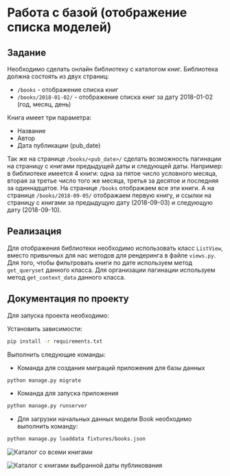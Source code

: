 # Работа с базой (отображение списка моделей)

## Задание

Необходимо сделать онлайн библиотеку с каталогом книг. Библиотека должна состоять из двух страниц:
* `/books` - отображение списка книг
* `/books/2018-01-02/` - отображение списка книг за дату 2018-01-02 (год, месяц, день)

Книга имеет три параметра:
* Название
* Автор
* Дата публикации (pub_date)

Так же на странице `/books/<pub_date>/` сделать возможность пагинации на страницу с книгами предыдущей даты и следующей даты.
Например: в библиотеке имеется 4 книги: одна за пятое число условного месяца, вторая за третье число того же месяца, 
третья за десятое и последняя за одиннадцатое. На странице `/books` отображаем все эти книги. А на странице `/books/2018-09-05/`
отображаем первую книгу, и ссылки на страницу с книгами за предыдущую дату (2018-09-03) и следующую дату (2018-09-10).

## Реализация

Для отображения библиотеки необходимо использовать класс `ListView`, вместо привычных для нас методов для рендеринга в файле `views.py`.
Для того, чтобы фильтровать книги по дате используем метод `get_queryset` данного класса.
Для организации пагинации используем метод `get_context_data` данного класса.

## Документация по проекту

Для запуска проекта необходимо:

Установить зависимости:
```bash
pip install -r requirements.txt
```

Выполнить следующие команды:

* Команда для создания миграций приложения для базы данных
```bash
python manage.py migrate
```

* Команда для запуска приложения
```bash
python manage.py runserver
```

* Для загрузки начальных данных модели Book необходимо выполнить команду:
```bash
python manage.py loaddata fixtures/books.json
```

![Каталог со всеми книгами](.models_list_displaying/res/catalog_1.PNG)

![Каталог с книгами выбранной даты публикования](.models_list_displaying/res/catalog_2.PNG)
